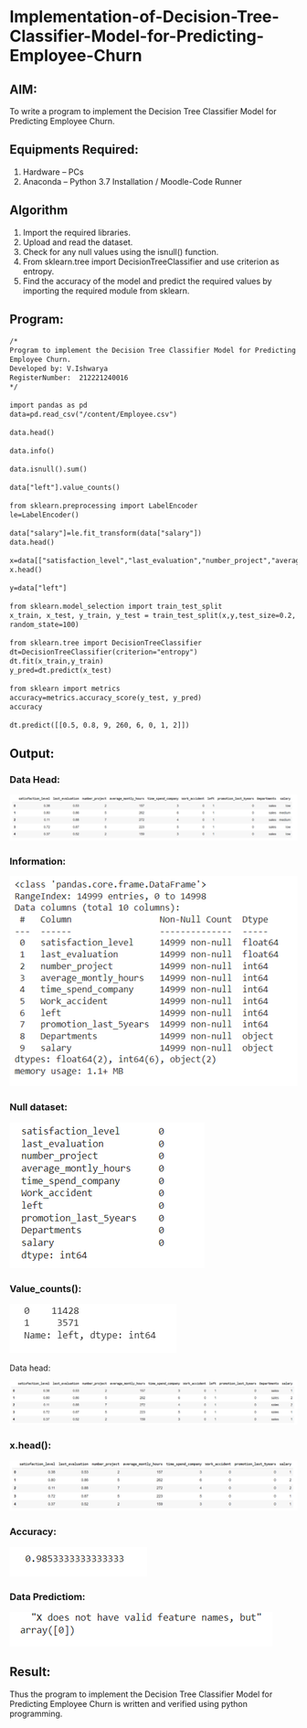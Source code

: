# Implementation-of-Decision-Tree-Classifier-Model-for-Predicting-Employee-Churn

## AIM:
To write a program to implement the Decision Tree Classifier Model for Predicting Employee Churn.

## Equipments Required:
1. Hardware – PCs
2. Anaconda – Python 3.7 Installation / Moodle-Code Runner

## Algorithm
1. Import the required libraries.
2. Upload and read the dataset.
3. Check for any null values using the isnull() function.
4. From sklearn.tree import DecisionTreeClassifier and use criterion as entropy.
5. Find the accuracy of the model and predict the       required values by importing the required module from sklearn.
## Program:
```
/*
Program to implement the Decision Tree Classifier Model for Predicting Employee Churn.
Developed by: V.Ishwarya
RegisterNumber:  212221240016
*/

import pandas as pd
data=pd.read_csv("/content/Employee.csv")

data.head()

data.info()

data.isnull().sum()

data["left"].value_counts()

from sklearn.preprocessing import LabelEncoder 
le=LabelEncoder()

data["salary"]=le.fit_transform(data["salary"])
data.head()

x=data[["satisfaction_level","last_evaluation","number_project","average_montly_hours","time_spend_company","Work_accident","promotion_last_5years","salary"]]
x.head()

y=data["left"]

from sklearn.model_selection import train_test_split
x_train, x_test, y_train, y_test = train_test_split(x,y,test_size=0.2, random_state=100)

from sklearn.tree import DecisionTreeClassifier
dt=DecisionTreeClassifier(criterion="entropy")
dt.fit(x_train,y_train)
y_pred=dt.predict(x_test)

from sklearn import metrics
accuracy=metrics.accuracy_score(y_test, y_pred)
accuracy

dt.predict([[0.5, 0.8, 9, 260, 6, 0, 1, 2]])

```
## Output:

### Data Head:

![output](im1.png)

### Information:

![output](im2.png)

### Null dataset:

![output](im3.png)

### Value_counts():

![output](im4.png)

Data head:

![output](im5.png)

### x.head():

![output](im6.png)

### Accuracy:

![output](im7.png)

### Data Predictiom:

![output](im8.png)

## Result:
Thus the program to implement the  Decision Tree Classifier Model for Predicting Employee Churn is written and verified using python programming.
